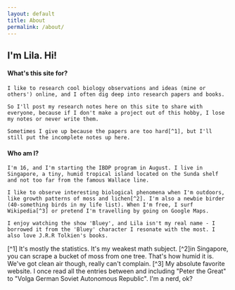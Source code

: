 ```yaml
---
layout: default
title: About
permalink: /about/
---
```


## I'm Lila. Hi!

#### What's this site for?

	I like to research cool biology observations and ideas (mine or others') online, and I often dig deep into research papers and books. 

	So I'll post my research notes here on this site to share with everyone, because if I don't make a project out of this hobby, I lose my notes or never write them. 

	Sometimes I give up because the papers are too hard[^1], but I'll still put the incomplete notes up here.

#### Who am I?

	I'm 16, and I'm starting the IBDP program in August. I live in Singapore, a tiny, humid tropical island located on the Sunda shelf and not too far from the famous Wallace line. 

	I like to observe interesting biological phenomena when I'm outdoors, like growth patterns of moss and lichen[^2]. I'm also a newbie birder (40-something birds in my life list). When I'm free, I surf Wikipedia[^3] or pretend I'm travelling by going on Google Maps.

	I enjoy watching the show 'Bluey', and Lila isn't my real name - I borrowed it from the 'Bluey' character I resonate with the most. I also love J.R.R Tolkien's books.


[^1] It's mostly the statistics. It's my weakest math subject.
[^2]in Singapore, you can scrape a bucket of moss from one tree. That's how humid it is. We've got clean air though, really can't complain.
[^3] My absolute favorite website. I once read all the entries between and including "Peter the Great" to "Volga German Soviet Autonomous Republic". I'm a nerd, ok?


